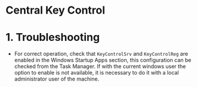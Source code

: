 # **Central Key Control**

# 1. Troubleshooting

- For correct operation, check that `KeyControlSrv` and `KeyControlReg` are enabled in the Windows Startup Apps section, this configuration can be checked from the Task Manager. If with the current windows user the option to enable is not available, it is necessary to do it with a local administrator user of the machine.